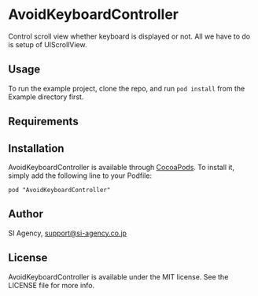 # AvoidKeyboardController

Control scroll view whether keyboard is displayed or not.
All we have to do is setup of UIScrollView.

## Usage

To run the example project, clone the repo, and run `pod install` from the Example directory first.

## Requirements

## Installation

AvoidKeyboardController is available through [CocoaPods](http://cocoapods.org). To install
it, simply add the following line to your Podfile:

    pod "AvoidKeyboardController"

## Author

SI Agency, support@si-agency.co.jp

## License

AvoidKeyboardController is available under the MIT license. See the LICENSE file for more info.

